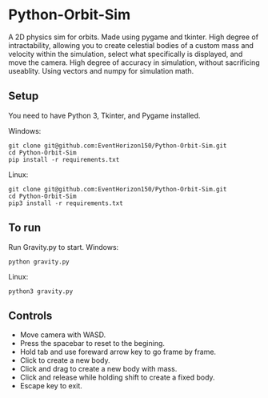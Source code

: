 # Python-Orbit-Sim
A 2D physics sim for orbits. Made using pygame and tkinter. High degree of intractability, 
allowing you to create celestial bodies of a custom mass and velocity within the simulation, 
select what specifically is displayed, and move the camera. High degree of accuracy in simulation, without sacrificing useablity. Using vectors and numpy for simulation math. 

## Setup
You need to have Python 3, Tkinter, and Pygame installed. 

Windows:
```
git clone git@github.com:EventHorizon150/Python-Orbit-Sim.git
cd Python-Orbit-Sim
pip install -r requirements.txt
```
Linux:
```
git clone git@github.com:EventHorizon150/Python-Orbit-Sim.git
cd Python-Orbit-Sim
pip3 install -r requirements.txt
```

## To run
Run Gravity.py to start.
Windows: 
```
python gravity.py
```
Linux:
```
python3 gravity.py
```
## Controls
 * Move camera with WASD. 
 * Press the spacebar to reset to the begining. 
 * Hold tab and use foreward arrow key to go frame by frame. 
 * Click to create a new body.
 * Click and drag to create a new body with mass. 
 * Click and release while holding shift to create a fixed body. 
 * Escape key to exit. 